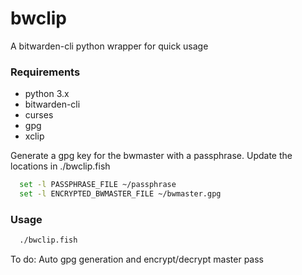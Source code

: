 # bwclip

A bitwarden-cli python wrapper for quick usage

### Requirements
- python 3.x
- bitwarden-cli
- curses
- gpg
- xclip

Generate a gpg key for the bwmaster with a passphrase.
Update the locations in ./bwclip.fish
```sh
  set -l PASSPHRASE_FILE ~/passphrase
  set -l ENCRYPTED_BWMASTER_FILE ~/bwmaster.gpg
```


### Usage
```sh
  ./bwclip.fish
```

To do: Auto gpg generation and encrypt/decrypt master pass
